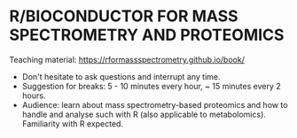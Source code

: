 # R/BIOCONDUCTOR FOR MASS SPECTROMETRY AND PROTEOMICS

Teaching material: https://rformassspectrometry.github.io/book/

- Don't hesitate to ask questions and interrupt any time.
- Suggestion for breaks: 5 - 10 minutes every hour, ~ 15 minutes every
  2 hours.
- Audience: learn about mass spectrometry-based proteomics and how to
  handle and analyse such with R (also applicable to
  metabolomics). Familiarity with R expected.
